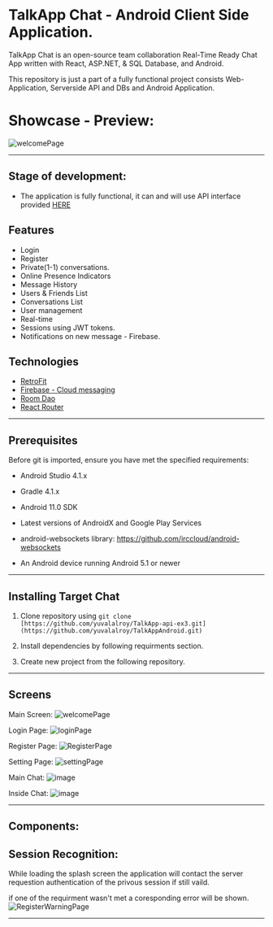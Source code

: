 # TalkApp Chat - Android Client Side Application.

TalkApp Chat is an open-source team collaboration Real-Time Ready Chat App written with React, ASP.NET, & SQL Database, and Android. 

This repository is just a part of a fully functional project consists Web-Application, Serverside API and DBs and Android Application.

# Showcase - Preview:
![welcomePage](https://user-images.githubusercontent.com/92422861/189527343-bdecdfc2-d87e-4eb7-8e37-1faba515d8d9.png)


---

## Stage of development:
- The application is fully functional, it can and will use API interface provided [HERE](https://github.com/yuvalalroy/TalkApp-api-ex3.git)

## Features
- Login
- Register
- Private(1-1) conversations.
- Online Presence Indicators
- Message History
- Users & Friends List
- Conversations List
- User management
- Real-time
- Sessions using JWT tokens.
- Notifications on new message - Firebase.
  
 ## Technologies
* [RetroFit](https://square.github.io/retrofit/)
* [Firebase - Cloud messaging](https://firebase.google.com/)
* [Room Dao](https://developer.android.com/training/data-storage/room/accessing-data)
* [React Router](https://reactrouter.com/docs/en/v6)


<hr/> 

## Prerequisites

Before git is imported, ensure you have met the specified requirements:

- Android Studio 4.1.x

- Gradle 4.1.x

- Android 11.0 SDK

- Latest versions of AndroidX and Google Play Services

- android-websockets library: https://github.com/irccloud/android-websockets

- An Android device running Android 5.1 or newer

___

## Installing Target Chat 

1. Clone repository using `git clone [https://github.com/yuvalalroy/TalkApp-api-ex3.git](https://github.com/yuvalalroy/TalkAppAndroid.git)`

2. Install dependencies by following requirments section.

3. Create new project from the following repository.
___

## Screens

Main Screen:
![welcomePage](https://user-images.githubusercontent.com/92422861/189527376-b25d0d84-6f4c-40c6-a69b-e04b6f136e5f.png)

Login Page:
![loginPage](https://user-images.githubusercontent.com/92422861/189527399-bc5702a5-403f-4392-9104-c344358bdb6b.png)

Register Page:
![RegisterPage](https://user-images.githubusercontent.com/92422861/189527406-09c251d8-ea70-41d7-9a00-f5b93886cc30.png)

Setting Page:
![settingPage](https://user-images.githubusercontent.com/92422861/189528113-01cefc5b-942f-4609-b684-3292befcc678.png)


Main Chat:
![image](https://user-images.githubusercontent.com/92247226/174891478-830648b2-b058-4225-8347-f7977f6a4f16.png)

Inside Chat:
![image](https://user-images.githubusercontent.com/92247226/174894915-bf26084e-c6e5-4984-8dd3-67a0fbefaa2d.png)

---

## Components:
 ## Session Recognition:
 While loading the splash screen the application will contact the server requestion authentication of the privous session if still vaild.
 
 if one of the requirment wasn't met a coresponding error will be shown.
![RegisterWarningPage](https://user-images.githubusercontent.com/92422861/189528194-de943ec0-f506-4883-b4f5-9613395d88e0.png)




---
